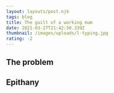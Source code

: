 ```yaml
---
layout: layouts/post.njk
tags: blog
title: The guilt of a working mum
date: 2021-03-27T21:42:50.339Z
thumbnail: /images/uploads/l-typing.jpg
rating: -2
---
```

## The problem

## Epithany